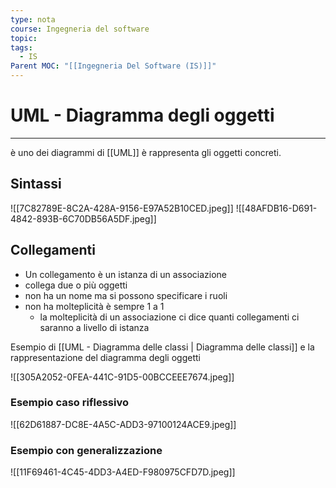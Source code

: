 ```yaml
---
type: nota
course: Ingegneria del software
topic: 
tags:
  - IS
Parent MOC: "[[Ingegneria Del Software (IS)]]"
---
```

# UML - Diagramma degli oggetti
---
è uno dei diagrammi di [[UML]] è rappresenta gli oggetti concreti.

## Sintassi
![[7C82789E-8C2A-428A-9156-E97A52B10CED.jpeg]]
![[48AFDB16-D691-4842-893B-6C70DB56A5DF.jpeg]]

## Collegamenti

- Un collegamento è un istanza di un associazione 
- collega due o più oggetti
- non ha un nome ma si possono specificare i ruoli
- non ha molteplicità è sempre 1 a 1
	- la molteplicità di un associazione ci dice quanti collegamenti ci saranno a livello di istanza 


Esempio di [[UML - Diagramma delle classi | Diagramma delle classi]] e la rappresentazione del diagramma degli oggetti

![[305A2052-0FEA-441C-91D5-00BCCEEE7674.jpeg]]

### Esempio caso riflessivo 
![[62D61887-DC8E-4A5C-ADD3-97100124ACE9.jpeg]]

### Esempio con generalizzazione
![[11F69461-4C45-4DD3-A4ED-F980975CFD7D.jpeg]]
